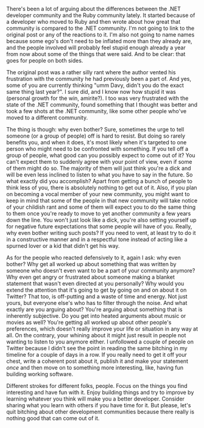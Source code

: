 There's been a lot of arguing about the differences between the .NET developer community and the Ruby community lately. It started because of a developer who moved to Ruby and then wrote about how great that community is compared to the .NET community. I'm not going to link to the original post or any of the reactions to it. I'm also not going to name names because some ego's don't need to be inflated more than they already are, and the people involved will probably feel stupid enough already a year from now about some of the things that were said. And to be clear: that goes for people on both sides.

The original post was a rather silly rant where the author vented his frustration with the community he had previously been a part of. And yes, some of you are currently thinking "umm Davy, didn't you do the exact same thing last year?". I sure did, and I know now how stupid it was (personal growth for the win, amirite?). I too was very frustrated with the state of the .NET community, found something that I thought was better and took a few shots at the .NET community, like some other people who've moved to a different community.

The thing is though: why even bother? Sure, sometimes the urge to tell someone (or a group of people) off is hard to resist. But doing so rarely benefits you, and when it does, it's most likely when it's targeted to one person who might need to be confronted with something. If you tell off a group of people, what good can you possibly expect to come out of it? You can't expect them to suddenly agree with your point of view, even if some of them might do so. The majority of them will just think you're a dick and will be even less inclined to listen to what you have to say in the future. So what exactly did you accomplish? Apart from getting a bunch of people to think less of you, there is absolutely nothing to get out of it. Also, if you plan on becoming a vocal member of your new community, you might want to keep in mind that some of the people in that new community will take notice of your childish rant and some of them will expect you to do the same thing to them once you're ready to move to yet another community a few years down the line. You won't just look like a dick, you're also setting yourself up for negative future expectations that some people will have of you. Really, why even bother writing such posts? If you need to vent, at least try to do it in a constructive manner and in a respectful tone instead of acting like a spurned lover or a kid that didn't get his way.

As for the people who reacted defensively to it, again I ask: why even bother? Why get all worked up about something that was written by someone who doesn't even want to be a part of your community anymore? Why even get angry or frustrated about someone making a blanket statement that wasn't even directed at you personally? Why would you extend the attention that it's going to get by going on and on about it on Twitter? That too, is off-putting and a waste of time and energy. Not just yours, but everyone else's who has to filter through the noise. And what exactly are you arguing about? You're arguing about something that is inherently subjective. Do you get into heated arguments about music or movies as well?  You're getting all worked up about other people's preferences, which doesn't really improve your life or situation in any way at all. On the contrary, your whining about it might just result in people not wanting to listen to you anymore either. I unfollowed a couple of people on Twitter because I didn't see the point in reading the same bitching in my timeline for a couple of days in a row. If you really need to get it off your chest, write a coherent post about it, publish it and make your statement <em>once</em> and then move on to something more interesting, like, having fun building working software.

Different strokes for different folks, people. Focus on the things you find interesting and have fun with it. Enjoy building things and try to improve by learning whatever you think will make you a better developer. Consider sharing what you learn with others if you have time for it. But please, let's quit bitching about other development communities because there really is nothing good that can come out of it.